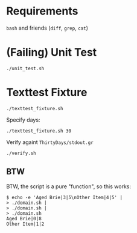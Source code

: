 # Requirements

`bash` and friends (`diff`, `grep`, `cat`)

# (Failing) Unit Test

```shell
./unit_test.sh
```

# Texttest Fixture

```shell
./texttest_fixture.sh
```

Specify days:

```shell
./texttest_fixture.sh 30
```

Verify againt `ThirtyDays/stdout.gr`

```shell
./verify.sh
```

## BTW

BTW, the script is a pure "function", so this works:

```shell
$ echo -e 'Aged Brie|3|5\nOther Item|4|5' |
> ./domain.sh |
> ./domain.sh |
> ./domain.sh
Aged Brie|0|8
Other Item|1|2
```

